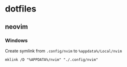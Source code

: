 # dotfiles
## neovim
### Windows
Create symlink from `.config/nvim` to `%appdata%/Local/nvim`
```pwsh
mklink /D "%APPDATA%/nvim" "./.config/nvim"
```
